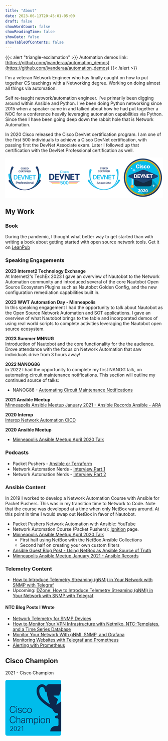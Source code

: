 ```yaml
---
title: "About"
date: 2023-06-13T20:45:01-05:00
draft: false
showWordCount: false
showReadingTime: false
showDate: false
showTableOfContents: false
---
```


{{< alert "triangle-exclamation" >}}
Automation demos link: [https://github.com/jvanderaa/automation_demos](https://github.com/jvanderaa/automation_demos)
{{< /alert >}}

I'm a veteran Network Engineer who has finally caught on how to put together CS teachings with a Networking degree. Working on doing almost all things via automation.

Self re-taught network/automation engineer. I've primarily been digging around within Ansible and Python. I've been doing Python networking since 2015 when a speaker came in and talked about how he had put together a NOC for a conference heavily leveraging automation capabilities via Python. Since then I have been going deep down the rabbit hole that is Network Automation.

In 2020 Cisco released the Cisco DevNet certification program. I am one of the first 500 individuals to achieve a Cisco DevNet certification, with passing first the DevNet Associate exam. Later I followed up that certification with the DevNet Professional certification as well.

![DevNet Cert Badges](/images/cisco_certs.png)
<!-- ![DevNet Professional](/images/cisco-certified-devnet-professional.png)
![DevNet 500](/images/devnet-500.png)
![DevNet Associate](/images/cisco-certified-devnet-associate.png)
![DevNet Class of 2020](/images/devnet-class-of-2020.png) -->

## My Work

### Book

During the pandemic, I thought what better way to get started than with writing a book about getting started with open source network tools. Get it on [LeanPub](https://leanpub.com/opensourcenetworkmanagement/)

### Speaking Engagements

**2023 Internet2 Technology Exchange**  
At Internet2's TechEx 2023 I gave an overview of Nautobot to the Network Automation community and introduced several of the core Nautobot Open Source Ecosystem Plugins such as Nautobot Golden Config, and the new configuration remediation capabilities built in.


**2023 WWT Automation Day - Minneapolis**  
In this speaking engagement I had the opportunity to talk about Nautobot as the Open Source Network Automation and SOT applications. I gave an overview of what Nautobot brings to the table and incorporated demos of using real world scripts to complete activities leveraging the Nautobot open source ecosystem.

**2023 Summer MNNUG**  
Introduction of Nautobot and the core functionality for the the audience. Drove attendance with the focus on Network Automation that saw individuals drive from 3 hours away!

**2022 NANOG86**  
In 2022 I had the opportunity to complete my first NANOG talk, on automating circuit maintenance notifications. This section will outline my continued source of talks:

- NANOG86 - [Automating Circuit Maintenance Notifications](https://www.youtube.com/watch?v=m6bOFnY3jQE)

**2021 Ansible Meetup**  
[Minneapolis Ansible Meetup January 2021 - Ansible Records Ansible - ARA](https://www.youtube.com/watch?v=Cz3vw1Sv-B4)

**2020 Interop**  
[Interop Network Automation CICD](https://www.youtube.com/watch?v=0ucaw6I99eY)

**2020 Ansible Meetup**
- [Minneapolis Ansible Meetup April 2020 Talk](https://www.youtube.com/watch?v=GyQf5F0gr3w&t)

### Podcasts

- Packet Pushers - [Ansible or Terraform](https://packetpushers.net/ansible-or-terraform-choose-one/)
- Network Automation Nerds - [Interview Part 1](https://podcast.networkautomationnerds.com/1864201/12167008-033-interview-with-josh-vanderaa-part-1)
- Network Automation Nerds - [Interview Part 2](https://podcast.networkautomationnerds.com/1864201/12167016-034-interview-with-josh-vanderaa-part-2)

### Ansible Content

In 2019 I worked to develop a Network Automation Course with Ansible for Packet Pushers. This was in my transition time to Network to Code. Note that the course was developed at a time when only NetBox was around. At this point in time I would swap out NetBox in favor of Nautobot. 

- Packet Pushers Network Automation with Ansible: [YouTube](https://www.youtube.com/playlist?list=PLtO_OYBiEo6lW_LO-ucRuz7Z8_DJ62NAM)
- Network Automation Course (Packet Pushers): [Ignition](https://ignition.packetpushers.net/courses/ansible-for-network-automation/) page.
- [Minneapolis Ansible Meetup April 2020 Talk](https://www.youtube.com/watch?v=GyQf5F0gr3w&t)
  - First half using NetBox with the NetBox Ansible Collections
  - Second half on creating your own custom filters
- [Ansible Guest Blog Post - Using NetBox as Ansible Source of Truth](https://www.ansible.com/blog/using-netbox-for-ansible-source-of-truth)
- [Minneapolis Ansible Meetup January 2021 - Ansible Records](https://www.youtube.com/watch?v=Cz3vw1Sv-B4)

### Telemetry Content

- [How to Introduce Telemetry Streaming (gNMI) in Your Network with SNMP with Telegraf](https://www.influxdata.com/resources/how-to-introduce-telemetry-streaming-gnmi-in-your-network-with-snmp-with-telegraf/)
- Upcoming: [DZone: How to Introduce Telemetry Streaming (gNMI) in Your Network with SNMP with Telegraf](https://bit.ly/39sakM3)

#### NTC Blog Posts I Wrote

- [Network Telemetry for SNMP Devices](http://blog.networktocode.com/post/network_telemetry_for_snmp_devices/)
- [How to Monitor Your VPN Infrastructure with Netmiko, NTC-Templates, and a Time Series Database](http://blog.networktocode.com/post/using_python_and_telegraf_for_metrics/)
- [Monitor Your Network With gNMI, SNMP, and Grafana](http://blog.networktocode.com/post/monitor_your_network_with_gnmi_snmp_and_grafana/)
- [Monitoring Websites with Telegraf and Prometheus](http://blog.networktocode.com/post/monitoring_websites_with_telegraf_and_prometheus/)
- [Alerting with Prometheus](https://blog.networktocode.com/post/prometheus_alerting/)

## Cisco Champion

2021 - Cisco Champion

![Cisco Champion](images/cisco_champ_logo_blue.png)
